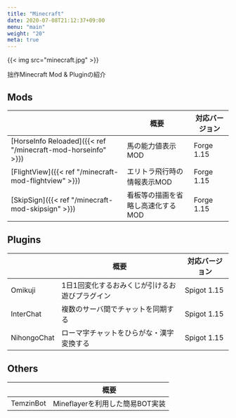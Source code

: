 ```yaml
---
title: "Minecraft"
date: 2020-07-08T21:12:37+09:00
menu: "main"
weight: "20"
meta: true
---
```


{{< img src="minecraft.jpg" >}}

拙作Minecraft Mod & Pluginの紹介

## Mods

|                                                                 | 概要                                 | 対応バージョン |
| --------------------------------------------------------------- | ------------------------------------ | -------------- |
| [HorseInfo Reloaded]({{< ref "/minecraft-mod-horseinfo" >}})    | 馬の能力値表示MOD                    | Forge 1.15     |
| [FlightView]({{< ref "/minecraft-mod-flightview" >}})           | エリトラ飛行時の情報表示MOD          | Forge 1.15     |
| [SkipSign]({{< ref "/minecraft-mod-skipsign" >}})               | 看板等の描画を省略し高速化するMOD    | Forge 1.15     |

## Plugins

|                  | 概要                                                   | 対応バージョン |
| ---------------- | ------------------------------------------------------ | -------------- |
| Omikuji          | 1日1回変化するおみくじが引けるお遊びプラグイン         | Spigot 1.15    |
| InterChat        | 複数のサーバ間でチャットを同期する                     | Spigot 1.15    |
| NihongoChat      | ローマ字チャットをひらがな・漢字変換する               | Spigot 1.15    |

## Others

|                  | 概要                                                                    |
| ---------------- | ----------------------------------------------------------------------- |
| TemzinBot        | Mineflayerを利用した簡易BOT実装                                         |
